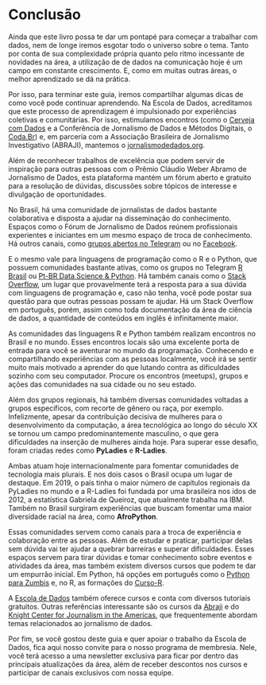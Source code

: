 # Conclusão
Ainda que este livro possa te dar um pontapé para começar a trabalhar com dados, nem de longe iremos esgotar todo o universo sobre o tema. Tanto por conta de sua complexidade própria quanto pelo ritmo incessante de novidades na área, a utilização de de dados na comunicação hoje é um campo em constante crescimento. E, como em muitas outras áreas, o melhor aprendizado se dá na prática.

Por isso, para terminar este guia, iremos compartilhar algumas dicas de como você pode continuar aprendendo. Na Escola de Dados, acreditamos que este processo de aprendizagem é impulsionado por experiências coletivas e comunitárias. Por isso, estimulamos encontros (como o [Cerveja com Dados](https://escoladedados.org/2018/02/que-tal-organizar-um-cerveja-com-dados-em-sua-cidade/) e a Conferência de Jornalismo de Dados e Métodos Digitais, o [Coda.Br](http://coda.escoladedados.org/)) e, em parceria com a Associação Brasileira de Jornalismo Investigativo (ABRAJI), mantemos o [jornalismodedados.org](http://jornalismodedados.org/).

Além de reconhecer trabalhos de excelência que podem servir de inspiração para outras pessoas com o Prêmio Cláudio Weber Abramo de Jornalismo de Dados, esta plataforma mantém um fórum aberto e gratuito para a resolução de dúvidas, discussões sobre tópicos de interesse e divulgação de oportunidades.

No Brasil, há uma comunidade de jornalistas de dados bastante colaborativa e disposta a ajudar na disseminação do conhecimento. Espaços como o Fórum de Jornalismo de Dados reúnem profissionais experientes e iniciantes em um mesmo espaço de troca de conhecimento. Há outros canais, como [grupos abertos no Telegram](https://t.me/joinchat/APE1P0zjg2w1mLdAlp9MUg) ou no [Facebook](https://www.facebook.com/groups/jornalismodedados).

E o mesmo vale para linguagens de programação como o R e o Python, que possuem comunidades bastante ativas, como os grupos no Telegram [R Brasil](https://t.me/rbrasiloficial) ou [Pt-BR Data Science &amp; Python](https://t.me/datasciencepython). Há também canais como o [Stack Overflow](https://stackoverflow.com/), um lugar que provavelmente terá a resposta para a sua dúvida com linguagens de programação e, caso não tenha, você pode postar sua questão para que outras pessoas possam te ajudar. Há um Stack Overflow em português, porém, assim como toda documentação da área de ciência de dados, a quantidade de conteúdos em inglês é infinitamente maior.

As comunidades das linguagens R e Python também realizam encontros no Brasil e no mundo. Esses encontros locais são uma excelente porta de entrada para você se aventurar no mundo da programação. Conhecendo e compartilhando experiências com as pessoas localmente, você irá se sentir muito mais motivado a aprender do que lutando contra as dificuldades sozinho com seu computador. Procure os encontros (meetups), grupos e ações das comunidades na sua cidade ou no seu estado.

Além dos grupos regionais, há também diversas comunidades voltadas a grupos específicos, com recorte de gênero ou raça, por exemplo. Infelizmente, apesar da contribuição decisiva de mulheres para o desenvolvimento da computação, a área tecnológica ao longo do século XX se tornou um campo predominantemente masculino, o que gera dificuldades na inserção de mulheres ainda hoje. Para superar esse desafio, foram criadas redes como **PyLadies** e **R-Ladies**.

Ambas atuam hoje internacionalmente para fomentar comunidades de tecnologia mais plurais. E nos dois casos o Brasil ocupa um lugar de destaque. Em 2019, o país tinha o maior número de capítulos regionais da PyLadies no mundo e a R-Ladies foi fundada por uma brasileira nos idos de 2012, a estatística Gabriela de Queiroz, que atualmente trabalha na IBM. Também no Brasil surgiram experiências que buscam fomentar uma maior diversidade racial na área, como **AfroPython**.

Essas comunidades servem como canais para a troca de experiência e colaboração entre as pessoas. Além de estudar e praticar, participar delas sem dúvida vai ter ajudar a quebrar barreiras e superar dificuldades. Esses espaços servem para tirar dúvidas e tomar conhecimento sobre eventos e atividades da área, mas também existem diversos cursos que podem te dar um empurrão inicial. Em Python, há opções em português como o [Python para Zumbis](https://www.pycursos.com/python-para-zumbis/) e, no R, as formações do [Curso-R](https://www.curso-r.com/).

A [Escola de Dados](http://escoladedados.org/) também oferece cursos e conta com diversos tutoriais gratuitos. Outras referências interessante são os cursos da [Abraji](https://www.abraji.org.br/) e do [Knight Center for Journalism in the Americas](https://knightcenter.utexas.edu/), que frequentemente abordam temas relacionados ao jornalismo de dados.

Por fim, se você gostou deste guia e quer apoiar o trabalho da Escola de Dados, fica aqui nosso convite para o nosso programa de membresia. Nele, você terá acesso a uma newsletter exclusiva para ficar por dentro das principais atualizações da área, além de receber descontos nos cursos e participar de canais exclusivos com nossa equipe.
